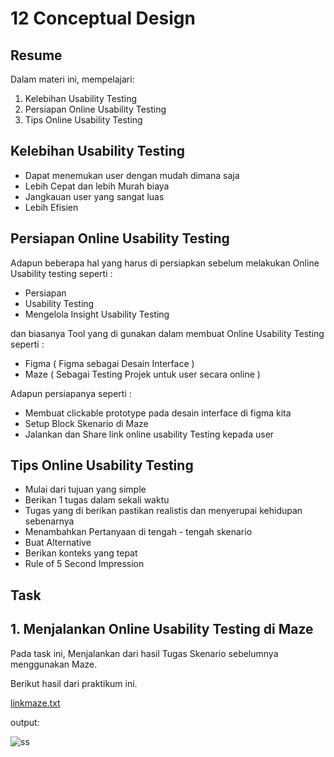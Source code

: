 # 12 Conceptual Design

## Resume
Dalam materi ini, mempelajari:
1. Kelebihan Usability Testing
2. Persiapan Online Usability Testing
3. Tips Online Usability Testing


## Kelebihan Usability Testing
- Dapat menemukan user dengan mudah dimana saja
- Lebih Cepat dan lebih Murah biaya
- Jangkauan user yang sangat luas
- Lebih Efisien

## Persiapan Online Usability Testing
Adapun beberapa hal yang harus di persiapkan sebelum melakukan Online Usability testing seperti :
- Persiapan
- Usability Testing
- Mengelola Insight Usability Testing

dan biasanya Tool yang di gunakan dalam membuat Online Usability Testing seperti :
- Figma ( Figma sebagai Desain Interface )
- Maze ( Sebagai Testing Projek untuk user secara online )

Adapun persiapanya seperti :
- Membuat clickable prototype pada desain interface di figma kita
- Setup Block Skenario di Maze
- Jalankan dan Share link online usability Testing kepada user 

## Tips Online Usability Testing
- Mulai dari tujuan yang simple
- Berikan 1 tugas dalam sekali waktu
- Tugas yang di berikan pastikan realistis dan menyerupai kehidupan sebenarnya
- Menambahkan Pertanyaan di tengah - tengah skenario
- Buat Alternative 
- Berikan konteks yang tepat
- Rule of 5 Second Impression

## Task
## 1. Menjalankan Online Usability Testing di Maze
Pada task ini, Menjalankan dari hasil Tugas Skenario sebelumnya menggunakan Maze.

Berikut hasil dari praktikum ini.

[linkmaze.txt](./praktikum/linkmaze.txt)

output:

![ss](./screenshots/ss.png)



